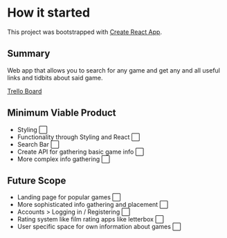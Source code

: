 # How it started

This project was bootstrapped with [Create React App](https://github.com/facebook/create-react-app).

## Summary

Web app that allows you to search for any game and get any and all useful links and tidbits about said game.

[Trello Board](https://trello.com/b/8y0gPPxE/game-search)

## Minimum Viable Product

- Styling :white_large_square:
- Functionality through Styling and React :white_large_square: 
- Search Bar :white_large_square:
- Create API for gathering basic game info :white_large_square:
- More complex info gathering :white_large_square:


## Future Scope

- Landing page for popular games :white_large_square:
- More sophisticated info gathering and placement :white_large_square:
- Accounts > Logging in / Registering :white_large_square:
- Rating system like film rating apps like letterbox :white_large_square:
- User specific space for own information about games :white_large_square:
